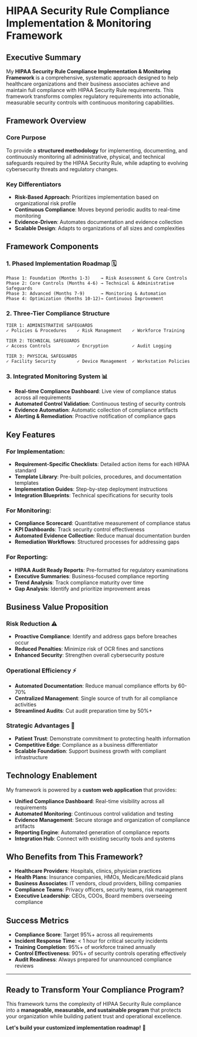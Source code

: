 #  **HIPAA Security Rule Compliance Implementation & Monitoring Framework**

## **Executive Summary**

My **HIPAA Security Rule Compliance Implementation & Monitoring Framework** is a comprehensive, systematic approach designed to help healthcare organizations and their business associates achieve and maintain full compliance with HIPAA Security Rule requirements. This framework transforms complex regulatory requirements into actionable, measurable security controls with continuous monitoring capabilities.

## **Framework Overview**

### **Core Purpose**
To provide a **structured methodology** for implementing, documenting, and continuously monitoring all administrative, physical, and technical safeguards required by the HIPAA Security Rule, while adapting to evolving cybersecurity threats and regulatory changes.

### **Key Differentiators**
- **Risk-Based Approach**: Prioritizes implementation based on organizational risk profile
- **Continuous Compliance**: Moves beyond periodic audits to real-time monitoring
- **Evidence-Driven**: Automates documentation and evidence collection
- **Scalable Design**: Adapts to organizations of all sizes and complexities

## **Framework Components**

### **1. Phased Implementation Roadmap** 🗓️
```
Phase 1: Foundation (Months 1-3)    → Risk Assessment & Core Controls
Phase 2: Core Controls (Months 4-6) → Technical & Administrative Safeguards  
Phase 3: Advanced (Months 7-9)      → Monitoring & Automation
Phase 4: Optimization (Months 10-12)→ Continuous Improvement
```

### **2. Three-Tier Compliance Structure**
```
TIER 1: ADMINISTRATIVE SAFEGUARDS
✓ Policies & Procedures    ✓ Risk Management    ✓ Workforce Training

TIER 2: TECHNICAL SAFEGUARDS  
✓ Access Controls          ✓ Encryption         ✓ Audit Logging

TIER 3: PHYSICAL SAFEGUARDS
✓ Facility Security        ✓ Device Management  ✓ Workstation Policies
```

### **3. Integrated Monitoring System** 📊
- **Real-time Compliance Dashboard**: Live view of compliance status across all requirements
- **Automated Control Validation**: Continuous testing of security controls
- **Evidence Automation**: Automatic collection of compliance artifacts
- **Alerting & Remediation**: Proactive notification of compliance gaps

## **Key Features**

### **For Implementation:**
- **Requirement-Specific Checklists**: Detailed action items for each HIPAA standard
- **Template Library**: Pre-built policies, procedures, and documentation templates
- **Implementation Guides**: Step-by-step deployment instructions
- **Integration Blueprints**: Technical specifications for security tools

### **For Monitoring:**
- **Compliance Scorecard**: Quantitative measurement of compliance status
- **KPI Dashboards**: Track security control effectiveness
- **Automated Evidence Collection**: Reduce manual documentation burden
- **Remediation Workflows**: Structured processes for addressing gaps

### **For Reporting:**
- **HIPAA Audit Ready Reports**: Pre-formatted for regulatory examinations
- **Executive Summaries**: Business-focused compliance reporting
- **Trend Analysis**: Track compliance maturity over time
- **Gap Analysis**: Identify and prioritize improvement areas

## **Business Value Proposition**

### **Risk Reduction** ⚠️
- **Proactive Compliance**: Identify and address gaps before breaches occur
- **Reduced Penalties**: Minimize risk of OCR fines and sanctions
- **Enhanced Security**: Strengthen overall cybersecurity posture

### **Operational Efficiency** ⚡
- **Automated Documentation**: Reduce manual compliance efforts by 60-70%
- **Centralized Management**: Single source of truth for all compliance activities
- **Streamlined Audits**: Cut audit preparation time by 50%+

### **Strategic Advantages** 🎯
- **Patient Trust**: Demonstrate commitment to protecting health information
- **Competitive Edge**: Compliance as a business differentiator
- **Scalable Foundation**: Support business growth with compliant infrastructure

## **Technology Enablement**

My framework is powered by a **custom web application** that provides:

- **Unified Compliance Dashboard**: Real-time visibility across all requirements
- **Automated Monitoring**: Continuous control validation and testing
- **Evidence Management**: Secure storage and organization of compliance artifacts
- **Reporting Engine**: Automated generation of compliance reports
- **Integration Hub**: Connect with existing security tools and systems

## **Who Benefits from This Framework?**

- **Healthcare Providers**: Hospitals, clinics, physician practices
- **Health Plans**: Insurance companies, HMOs, Medicare/Medicaid plans
- **Business Associates**: IT vendors, cloud providers, billing companies
- **Compliance Teams**: Privacy officers, security teams, risk management
- **Executive Leadership**: CEOs, COOs, Board members overseeing compliance

## **Success Metrics**

- **Compliance Score**: Target 95%+ across all requirements
- **Incident Response Time**: < 1 hour for critical security incidents
- **Training Completion**: 95%+ of workforce trained annually
- **Control Effectiveness**: 90%+ of security controls operating effectively
- **Audit Readiness**: Always prepared for unannounced compliance reviews

---

## **Ready to Transform Your Compliance Program?**

This framework turns the complexity of HIPAA Security Rule compliance into a **manageable, measurable, and sustainable program** that protects your organization while building patient trust and operational excellence.

**Let's build your customized implementation roadmap!** 🚀
